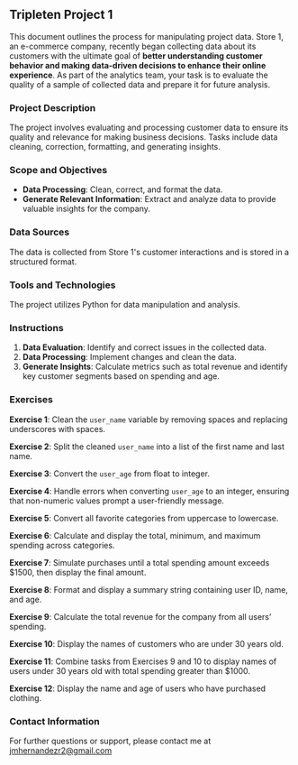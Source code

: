 ## Tripleten Project 1

This document outlines the process for manipulating project data. Store 1, an e-commerce company, recently began collecting data about its customers with the ultimate goal of **better understanding customer behavior and making data-driven decisions to enhance their online experience**. As part of the analytics team, your task is to evaluate the quality of a sample of collected data and prepare it for future analysis.

### Project Description

The project involves evaluating and processing customer data to ensure its quality and relevance for making business decisions. Tasks include data cleaning, correction, formatting, and generating insights.

### Scope and Objectives

- **Data Processing**: Clean, correct, and format the data.
- **Generate Relevant Information**: Extract and analyze data to provide valuable insights for the company.

### Data Sources

The data is collected from Store 1's customer interactions and is stored in a structured format.

### Tools and Technologies

The project utilizes Python for data manipulation and analysis.

### Instructions

1. **Data Evaluation**: Identify and correct issues in the collected data.
2. **Data Processing**: Implement changes and clean the data.
3. **Generate Insights**: Calculate metrics such as total revenue and identify key customer segments based on spending and age.

### Exercises

**Exercise 1**: Clean the `user_name` variable by removing spaces and replacing underscores with spaces.

**Exercise 2**: Split the cleaned `user_name` into a list of the first name and last name.

**Exercise 3**: Convert the `user_age` from float to integer.

**Exercise 4**: Handle errors when converting `user_age` to an integer, ensuring that non-numeric values prompt a user-friendly message.

**Exercise 5**: Convert all favorite categories from uppercase to lowercase.

**Exercise 6**: Calculate and display the total, minimum, and maximum spending across categories.

**Exercise 7**: Simulate purchases until a total spending amount exceeds $1500, then display the final amount.

**Exercise 8**: Format and display a summary string containing user ID, name, and age.

**Exercise 9**: Calculate the total revenue for the company from all users’ spending.

**Exercise 10**: Display the names of customers who are under 30 years old.

**Exercise 11**: Combine tasks from Exercises 9 and 10 to display names of users under 30 years old with total spending greater than $1000.

**Exercise 12**: Display the name and age of users who have purchased clothing.

### Contact Information

For further questions or support, please contact me at jmhernandezr2@gmail.com

